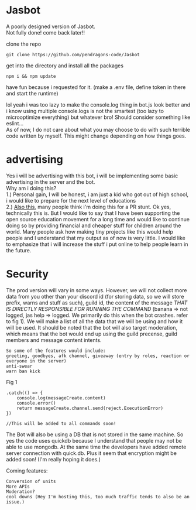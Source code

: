 # Jasbot
A poorly designed version of Jasbot.    
Not fully done! come back later!!   

clone the repo    
```
git clone https://github.com/pendragons-code/Jasbot
```

get into the directory and install all the packages   
```
npm i && npm update
```

have fun because i requested for it. (make a .env file, define token in there and start the runtime)    


lol yeah i was too lazy to make the console.log thing in bot.js look better and i know using multiple console.logs is not the smartest (too lazy to microoptimize everything) but whatever bro!
Should consider something like eslint...        
    As of now, I do not care about what you may choose to do with such terrible code written by myself.
    This might change depending on how things goes.


# advertising

Yes i will be advertising with this bot, i will be implementing some basic advertising in the server and the bot.       
Why am i doing this?        
1.) Personal gain, I will be honest, i am just a kid who got out of high school, i would like to prepare for the next level of educations           
2.) [Also this](https://help.unicef.org/?country=SG&gclid=Cj0KCQjw08aYBhDlARIsAA_gb0dKglzLKjs81QBdnLsIzXmEo8CxFeT_nLeL-4XE9jgDJ6eX3Biw-b4aAv8CEALw_wcB), many people think i'm doing this for a PR stunt. Ok yes, technically this is. But I would like to say that I have been supporting the open source education movement for a long time and would like to continue doing so by providing financial and cheaper stuff for children around the world. Many people ask how making tiny projects like this would help people and I understand that my output as of now is very little. I would like to emphasize that i will increase the stuff i put online to help people learn in the future.




# Security
The prod version will vary in some ways. However, we will not collect more data from you other than your discord id (for storing data, so we will store prefix, warns and stuff as such), guild id, the content of the message *THAT IS DIRECTLY RESPONSIBLE FOR RUNNING THE COMMAND* (banana => not logged, jas help => logged. We primarily do this when the bot crashes. refer to fig 1). We will make a list of all the data that we will be using and how it will be used. It should be noted that the bot will also target moderation, which means that the bot would end up using the guild precense, guild members and message content intents.
```
So some of the features would include:
greeting, goodbyes, afk channel, giveaway (entry by roles, reaction or everyone in the server)
anti-swear
warn ban kick
```        

Fig 1       
```
.catch(() => {
    console.log(messageCreate.content)
    console.error()
    return messageCreate.channel.send(reject.ExecutionError)
})

//This will be added to all commands soon!
```


The Bot will also be using a DB that is not stored in the same machine. So yes the code uses quickdb because I understand that people may not be able to use mongodb. At the same time the developers have added remote server connection with quick.db. Plus it seem that encryption might be added soon! (I'm really hoping it does.)






Coming features:

```
Conversion of units
More APIs
Moderation?
cool downs (Hey I'm hosting this, too much traffic tends to also be an issue.)
```
